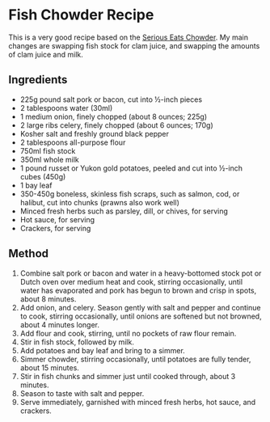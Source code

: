 # Fish Chowder Recipe # 

This is a very good recipe based on the [Serious Eats Chowder](https://www.seriouseats.com/easy-creamy-one-pot-weeknight-salmon-chowder-recipe). My main changes are swapping fish stock for clam juice, and swapping the amounts of clam juice and milk.

## Ingredients ## 

- 225g pound salt pork or bacon, cut into ½-inch pieces
- 2 tablespoons water (30ml)
- 1 medium onion, finely chopped (about 8 ounces; 225g)
- 2 large ribs celery, finely chopped (about 6 ounces; 170g)
- Kosher salt and freshly ground black pepper
- 2 tablespoons all-purpose flour
- 750ml fish stock
- 350ml whole milk
- 1 pound russet or Yukon gold potatoes, peeled and cut into ½-inch cubes (450g)
- 1 bay leaf
- 350-450g boneless, skinless fish scraps, such as salmon, cod, or halibut, cut into chunks (prawns also work well)
- Minced fresh herbs such as parsley, dill, or chives, for serving
- Hot sauce, for serving
- Crackers, for serving

## Method ## 

1. Combine salt pork or bacon and water in a heavy-bottomed stock pot or Dutch oven over medium heat and cook, stirring occasionally, until water has evaporated and pork has begun to brown and crisp in spots, about 8 minutes.
1. Add onion, and celery. Season gently with salt and pepper and continue to cook, stirring occasionally, until onions are softened but not browned, about 4 minutes longer.
1. Add flour and cook, stirring, until no pockets of raw flour remain.
1. Stir in fish stock, followed by milk.
1. Add potatoes and bay leaf and bring to a simmer.
1. Simmer chowder, stirring occasionally, until potatoes are fully tender, about 15 minutes.
1. Stir in fish chunks and simmer just until cooked through, about 3 minutes.
1. Season to taste with salt and pepper.
1. Serve immediately, garnished with minced fresh herbs, hot sauce, and crackers.
